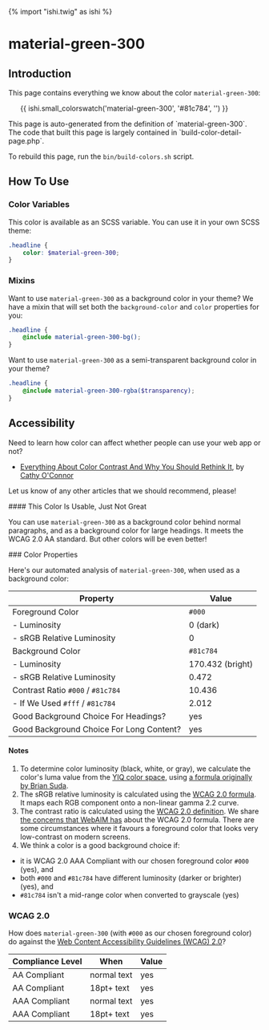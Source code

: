 {% import "ishi.twig" as ishi %}
# material-green-300

## Introduction

This page contains everything we know about the color `material-green-300`:

<div class="grid">
    <div class="cell">
        <div class="swatch">
            <ul>
                {{ ishi.small_colorswatch('material-green-300', '#81c784', '') }}
            </ul>
        </div>
    </div>
</div>

<div class="callout attention" markdown="1">
This page is auto-generated from the definition of `material-green-300`. The code that built this page is largely contained in `build-color-detail-page.php`.

To rebuild this page, run the `bin/build-colors.sh` script.
</div>

## How To Use

### Color Variables

This color is available as an SCSS variable. You can use it in your own SCSS theme:

```scss
.headline {
    color: $material-green-300;
}
```

### Mixins

Want to use `material-green-300` as a background color in your theme? We have a mixin that will set both the `background-color` and `color` properties for you:

```scss
.headline {
    @include material-green-300-bg();
}
```

Want to use `material-green-300` as a semi-transparent background color in your theme?

```scss
.headline {
    @include material-green-300-rgba($transparency);
}
```

## Accessibility

Need to learn how color can affect whether people can use your web app or not?

* [Everything About Color Contrast And Why You Should Rethink It](https://www.smashingmagazine.com/2014/10/color-contrast-tips-and-tools-for-accessibility/), by [Cathy O'Connor](http://www.twitter.com/cagocon)

Let us know of any other articles that we should recommend, please!
<div class="callout warning" markdown="1">
#### This Color Is Usable, Just Not Great

You can use `material-green-300` as a background color behind normal paragraphs, and as a background color for large headings. It meets the WCAG 2.0 AA standard. But other colors will be even better!
</div>
### Color Properties

Here's our automated analysis of `material-green-300`, when used as a background color:

Property | Value
---------|------
Foreground Color | `#000`
- Luminosity | 0 (dark)
- sRGB Relative Luminosity | 0
Background Color | `#81c784`
- Luminosity | 170.432 (bright)
- sRGB Relative Luminosity | 0.472
Contrast Ratio `#000` / `#81c784` | 10.436
- If We Used `#fff` / `#81c784` | 2.012
Good Background Choice For Headings? | yes
Good Background Choice For Long Content? | yes

#### Notes

1. To determine color luminosity (black, white, or gray), we calculate the color's luma value from the [YIQ color space](https://en.wikipedia.org/wiki/YIQ), using [a formula originally by Brian Suda](https://24ways.org/2010/calculating-color-contrast/).
1. The sRGB relative luminosity is calculated using the [WCAG 2.0 formula](https://www.w3.org/TR/WCAG20/#relativeluminancedef). It maps each RGB component onto a non-linear gamma 2.2 curve.
1. The contrast ratio is calculated using the [WCAG 2.0 definition](https://www.w3.org/TR/2008/REC-WCAG20-20081211/#contrast-ratiodef). We share [the concerns that WebAIM has](http://webaim.org/blog/wcag-2-1-feedback/) about the WCAG 2.0 formula. There are some circumstances where it favours a foreground color that looks very low-contrast on modern screens.
1. We think a color is a good background choice if:
  - it is WCAG 2.0 AAA Compliant with our chosen foreground color `#000` (yes), and
  - both `#000` and `#81c784` have different luminosity (darker or brighter) (yes), and
  - `#81c784` isn't a mid-range color when converted to grayscale (yes)

### WCAG 2.0

How does `material-green-300` (with `#000` as our chosen foreground color) do against the [Web Content Accessibility Guidelines (WCAG) 2.0](https://www.w3.org/TR/WCAG20/)?

Compliance Level | When | Value
-----------------|------|------
AA Compliant | normal text | yes
AA Compliant | 18pt+ text | yes
AAA Compliant | normal text | yes
AAA Compliant | 18pt+ text | yes